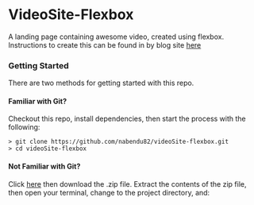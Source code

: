 # VideoSite-Flexbox
A landing page containing awesome video, created using flexbox. Instructions to create this can be found in by blog site [here](https://thewebdev.tech/video-landing-flexbox)

### Getting Started

There are two methods for getting started with this repo.

#### Familiar with Git?
Checkout this repo, install dependencies, then start the process with the following:

```
> git clone https://github.com/nabendu82/videoSite-flexbox.git
> cd videoSite-flexbox
```

#### Not Familiar with Git?
Click [here](https://github.com/nabendu82/videoSite-flexbox.git/archive/master.zip) then download the .zip file.  Extract the contents of the zip file, then open your terminal, change to the project directory, and:




